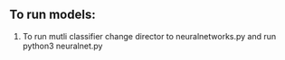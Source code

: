 
## To run models:

1. To run mutli classifier change director to neuralnetworks.py and run python3 neuralnet.py
